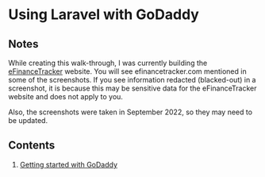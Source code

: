 # Using Laravel with GoDaddy

## Notes
While creating this walk-through, I was currently building the <a href="https://www.efinancetracker.com">eFinanceTracker</a> website.  You will see efinancetracker.com mentioned in some of the screenshots.  If you see information redacted (blacked-out) in a screenshot, it is because this may be sensitive data for the eFinanceTracker website and does not apply to you.

Also, the screenshots were taken in September 2022, so they may need to be updated.

## Contents
<ol>
  <li><a href="1-Creating-a-GoDaddy-website.md">Getting started with GoDaddy</a></li>
</ol>
